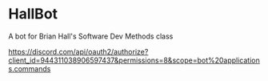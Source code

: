 # HallBot
A bot for Brian Hall's Software Dev Methods class

https://discord.com/api/oauth2/authorize?client_id=944311038906597437&permissions=8&scope=bot%20applications.commands
